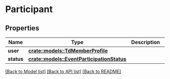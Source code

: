 # Participant

## Properties

Name | Type | Description | Notes
------------ | ------------- | ------------- | -------------
**user** | [**crate::models::TdMemberProfile**](TD_MemberProfile.md) |  | 
**status** | [**crate::models::EventParticipationStatus**](EventParticipationStatus.md) |  | 

[[Back to Model list]](../README.md#documentation-for-models) [[Back to API list]](../README.md#documentation-for-api-endpoints) [[Back to README]](../README.md)


